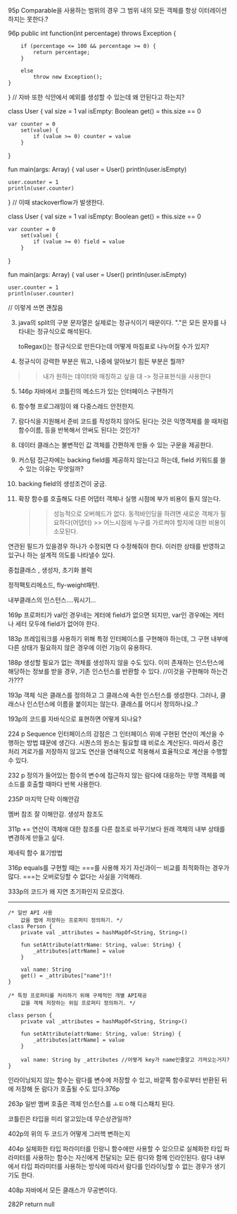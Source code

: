 95p
 Comparable을 사용하는 범위의 경우 그 범위 내의 모든 객체를 항상 이터레이션하지는 못한다.?

96p
  public int function(int percentage) throws Exception {

        if (percentage <= 100 && percentage >= 0) {
            return percentage;
        }

        else
            throw new Exception();
    }

} // 자바 또한 식안에서 예외를 생성할 수 있는데 왜 안된다고 하는지?

 class User {
    val size = 1
    val isEmpty: Boolean
        get() = this.size == 0

    var counter = 0
        set(value) {
            if (value >= 0) counter = value
        }
}

fun main(args: Array<String>) {
    val user = User()
    println(user.isEmpty)

    user.counter = 1
    println(user.counter)
} // 이때 stackoverflow가 발생한다.

class User {
    val size = 1
    val isEmpty: Boolean
        get() = this.size == 0

    var counter = 0
        set(value) {
            if (value >= 0) field = value
        }
}

fun main(args: Array<String>) {
    val user = User()
    println(user.isEmpty)

    user.counter = 1
    println(user.counter)
 // 이렇게 쓰면 괜찮음
 


3. java의 split의 구분 문자열은 실제로는 정규식이기 때문이다.
	"."은 모든 문자를 나타내는 정규식으로 해석된다.

	toRegax()는 정규식으로 만든다는데 어떻게 마침표로 나누어질 수가 있지?

4. 정규식이 강력한 부분은 뭐고, 나중에 알아보기 힘든 부분은 뭘까?
>>내가 원하는 데이터와 매칭하고 싶을 대 -> 정규표현식을 사용한다

5. 146p 자바에서 코틀린의 메소드가 있는 인터페이스 구현하기

6. 함수형 프로그래밍이 왜 다중스레드 안전한지. 

7. 람다식을 지원해서 준비 코드를 작성하지 않아도 된다는 것은 익명객체를 쓸 때처럼 함수이름, 등을 반복해서 안써도 된다는 것인가?

8. 데이터 클래스는 불변적인 값 객체를 간편하게 만들 수 있는 구문을 제공한다.
 
9. 커스텀 접근자에는 backing field를 제공하지 않는다고 하는데, field 키워드를 쓸 수 있는 이유는 무엇일까?

10. backing field의 생성조건이 궁금.

11. 확장 함수를 호출해도 다른 어댑터 객체나 실행 시점에 부가 비용이 들지 않는다.
	>> 성능적으로 오버헤드가 없다.
	>> 동적바인딩을 하려면 새로운 객체가 필요하다(어댑터)
		>> 어느시점에 누구를 가르켜야 할지에 대한 비용이 소모된다.


연관된 필드가 있을경우 하나가 수정되면 다 수정해줘야 한다.
이러한 상태를 반영하고 있구나 하는 설계적 의도를 나타낼수 있다. 


중첩클래스 , 생성자, 초기화 블럭

정적팩토리메소드, fly-weight패턴.

내부클래스의 인스턴스....뭐시기...

169p
 프로퍼티가 val인 경우네는 게터에 field가 없으면 되지만, var인 경우에는 게터나 세터 모두에 field가 없어야 한다.

183p
 프레임워크를 사용하기 위해 특정 인터페이스를 구현해야 하는데, 그 구현 내부에 다른 상태가 필요하지 않은 경우에 이런 기능이 유용하다.

188p
 생성할 필요가 없는 객체를 생성하지 않을 수도 있다.
	이미 존재하는 인스턴스에 해당하는 정보를 받을 경우, 기존 인스턴스를 반환할 수 있다.
	//이것을 구현해야 하는건가???

193p
객체 식은 클래스를 정의하고 그 클래스에 속한 인스턴스를 생성한다.
그러나, 클래스나 인스턴스에 이름을 붙이지는 않는다.
클래스를 어디서 정의하나요..?

193p의 코드를 자바식으로 표현하면 어떻게 되나요?

224 p
Sequence 인터페이스의 강점은 그 인터페이스 위에 구현된 연산이 계산을 수행하는 방법 떄문에 생긴다.
시퀀스의 원소는 필요할 떄 비로소 계산된다.
따라서 중간 처리 겨로가를 저장하지 않고도 연산을 연쇄적으로 적용해서 효율적으로 계산을 수행할 수 있다.

232 p
정의가 들어있는 함수의 변수에 접근하지 않는 람다에 대응하는 무명 객체를 메소드를 호출할 때마다 반복 사용한다.

235P
마지막 단락 이해안감

멤버 참조 잘 이해안감.
생성자 참조도

311p
 += 연산이 객체애 대한 참조를 다른 참조로 바꾸기보다 원래 객체의 내부 상태를 변경하게 만들고 싶다.

제네릭 함수 표기방법

316p
equals를 구현할 때는 ===를 사용해 자기 자신과이ㅡ 비교를 최적화하는 경우가 많다. ===는 오버로딩할 수 없다는 사실을 기억해라.


333p의 코드가 왜 지연 초기화인지 모르겠다.

-------------------------------------

	/* 일반 API 사용
		값을 맵에 저장하는 프로퍼티 정의하기. */
	class Person {
		private val _attributes = hashMapOf<String, String>()

		fun setAttribute(attrName: String, value: String) {
			_attributes[attrName] = value
		}

		val name: String
		get() = _attributes["name"]!!
	}

	/* 특정 프로퍼티를 처리하기 위해 구체적인 개별 API제공
		값을 객체 저장하는 위임 프로퍼티 정의하기. */

	class person {
		private val _attributes = hashMapOf<String, String>()

		fun setAttribute(attrName: String, value: String) {
			_attributes[attrName] = value
		}

		val name: String by _attributes //어떻게 key가 name인줄알고 가져오는거지?
	}

인라이닝되지 않는 함수는 람다를 변수에 저장할 수 있고, 바깥쪽 함수로부터 반환된 뒤에 저장해 둔 람다가 호출될 수도 있다.376p

263p
일반 멤버 호출은 객체 인스턴스를 ㅗㅌㅇ해 디스패치 된다.


코틀린은 타입을 미리 알고있는데 무슨상관일까?

402p의 위의 두 코드가 어떻게 그러헥 변하는지

404p 실체화한 타입 파라미터를 인랑니 함수에만 사용할 수 있으므로 실체화한 타입 파라미터를 사용하는 함수는 자신에게 전달되는 모든 람다와 함께 인라인된다. 람다 내부에서 타입 파라미터를 사용하는 방식에 따라서 람다를 인라이닝할 수 없는 경우가 생기기도 한다. 

408p 자바에서 모든 클래스가 무공변이다.

282P return null